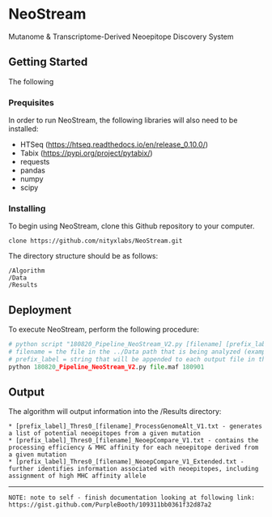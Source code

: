 # NeoStream
Mutanome &amp; Transcriptome-Derived Neoepitope Discovery System

## Getting Started

The following

### Prequisites 

In order to run NeoStream, the following libraries will also need to be installed:
* HTSeq (https://htseq.readthedocs.io/en/release_0.10.0/)
* Tabix (https://pypi.org/project/pytabix/)
* requests
* pandas
* numpy
* scipy

### Installing

To begin using NeoStream, clone this Github repository to your computer.

```
clone https://github.com/nityxlabs/NeoStream.git
```

The directory structure should be as follows:

```
/Algorithm
/Data
/Results
```

## Deployment

To execute NeoStream, perform the following procedure:

```py
# python script "180820_Pipeline_NeoStream_V2.py [filename] [prefix_label]"
# filename = the file in the ../Data path that is being analyzed (example: PDAC.final.somatic.maf)
# prefix_label = string that will be appended to each output file in the /Results directory (example: 180901)
python 180820_Pipeline_NeoStream_V2.py file.maf 180901
```

## Output

The algorithm will output information into the /Results directory:

```
* [prefix_label]_Thres0_[filename]_ProcessGenomeAlt_V1.txt - generates a list of potential neoepitopes from a given mutation
* [prefix_label]_Thres0_[filename]_NeoepCompare_V1.txt - contains the processing efficiency & MHC affinity for each neoepitope derived from a given mutation
* [prefix_label]_Thres0_[filename]_NeoepCompare_V1_Extended.txt - further identifies information associated with neoepitopes, including assignment of high MHC affinity allele
```

---------
```
NOTE: note to self - finish documentation looking at following link: https://gist.github.com/PurpleBooth/109311bb0361f32d87a2
```
